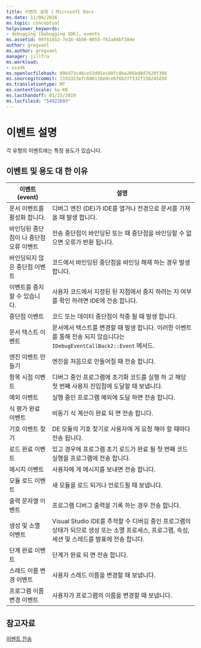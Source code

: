 ```yaml
---
title: 이벤트 설명 | Microsoft Docs
ms.date: 11/04/2016
ms.topic: conceptual
helpviewer_keywords:
- debugging [Debugging SDK], events
ms.assetid: 09f61652-7e16-4bb0-8055-f61a84bf384e
author: gregvanl
ms.author: gregvanl
manager: jillfra
ms.workload:
- vssdk
ms.openlocfilehash: 096d73c46ce53d05ec00fc8ba206bd8d7b20f390
ms.sourcegitcommit: 2193323efc608118e0ce6f6b2ff532f158245d56
ms.translationtype: MT
ms.contentlocale: ko-KR
ms.lasthandoff: 01/25/2019
ms.locfileid: "54922693"
---
```

# <a name="event-descriptions"></a>이벤트 설명
각 유형의 이벤트에는 특정 용도가 있습니다.  
  
## <a name="events-and-the-reasons-for-their-use"></a>이벤트 및 용도 대 한 이유  
  
|이벤트(event)|설명|  
|-----------|-----------------|  
|문서 이벤트를 활성화 합니다.|디버그 엔진 (DE)가 IDE를 열거나 전경으로 문서를 가져올 때 발생 합니다.|  
|바인딩된 중단점이 나 중단점 오류 이벤트|전송 중단점이 바인딩된 또는 때 중단점을 바인딩할 수 없으면 오류가 반환 됩니다.|  
|바인딩되지 않은 중단점 이벤트|코드에서 바인딩된 중단점을 바인딩 해제 하는 경우 발생 합니다.|  
|이벤트를 중지할 수 있습니다.|사용자 코드에서 지정된 된 지점에서 중지 하려는 지 여부를 확인 하려면 IDE에 전송 합니다.|  
|중단점 이벤트|코드 또는 데이터 중단점이 적중 될 때 발생 합니다.|  
|문서 텍스트 이벤트|문서에서 텍스트를 변경할 때 발생 합니다. 이러한 이벤트를 통해 전송 되지 않습니다는 `IDebugEventCallBack2::Event` 메서드.|  
|엔진 이벤트 만들기|엔진을 처음으로 만들어질 때 전송 합니다.|  
|항목 시점 이벤트|디버그 중인 프로그램에 초기화 코드를 실행 하 고 해당 첫 번째 사용자 진입점에 도달할 때 보냅니다.|  
|예외 이벤트|실행 중인 프로그램 예외에 도달 하면 전송 합니다.|  
|식 평가 완료 이벤트|비동기 식 계산이 완료 되 면 전송 합니다.|  
|기호 이벤트 찾기|DE 모듈의 기호 찾기로 사용자에 게 요청 해야 할 때마다 전송 됩니다.|  
|로드 완료 이벤트|있고 경우에 프로그램 초기 로드가 완료 될 첫 번째 코드 실행을 프로그램에 전송 합니다.|  
|메시지 이벤트|사용자에 게 메시지를 보내면 전송 합니다.|  
|모듈 로드 이벤트|새 모듈을 로드 되거나 언로드될 때 보냅니다.|  
|출력 문자열 이벤트|프로그램 디버그 출력을 기록 하는 경우 전송 합니다.|  
|생성 및 소멸 이벤트|Visual Studio IDE를 추적할 수 디버깅 중인 프로그램의 상태가 되므로 생성 또는 소멸 프로세스, 프로그램, 속성, 세션 및 스레드를 발표에 전송 합니다.|  
|단계 완료 이벤트|단계가 완료 되 면 전송 합니다.|  
|스레드 이름 변경 이벤트|사용자 스레드 이름을 변경할 때 보냅니다.|  
|프로그램 이름 변경 이벤트|사용자가 프로그램의 이름을 변경할 때 보냅니다.|  
  
## <a name="see-also"></a>참고자료  
 [이벤트 전송](../../extensibility/debugger/sending-events.md)